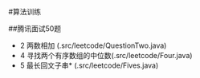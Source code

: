 #算法训练

##腾讯面试50题
  * 2 两数相加 (.src/leetcode/QuestionTwo.java)
  * 4 寻找两个有序数组的中位数(.src/leetcode/Four.java)
  * 5 最长回文子串* (.src/leetcode/Fives.java)
  
